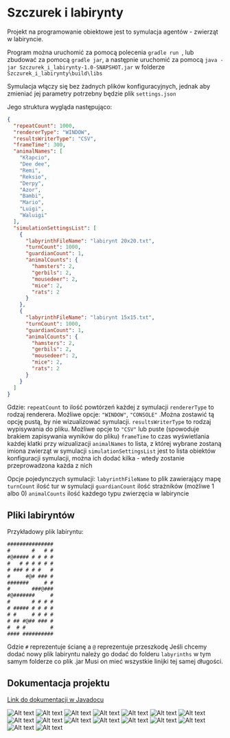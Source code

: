 
# Szczurek i labirynty

Projekt na programowanie obiektowe jest to symulacja agentów - zwierząt w labiryncie.


Program można uruchomić za pomocą polecenia ```gradle run ```, lub zbudować za pomocą ```gradle jar```, a następnie uruchomić za pomocą ```java -jar Szczurek_i_labirynty-1.0-SNAPSHOT.jar``` w folderze ```Szczurek_i_labirynty\build\libs```

Symulacja włączy się bez żadnych plików konfiguracyjnych, jednak aby zmieniać jej parametry potrzebny będzie plik ```settings.json```

Jego struktura wygląda następująco:
```json
{
  "repeatCount": 1000,
  "rendererType": "WINDOW",
  "resultsWriterType": "CSV",
  "frameTime": 300,
  "animalNames": [
    "Kłapcio",
    "Dee dee",
    "Remi",
    "Reksio",
    "Derpy",
    "Azor",
    "Bambi",
    "Mario",
    "Luigi",
    "Waluigi"
  ],
  "simulationSettingsList": [
    {
      "labyrinthFileName": "labirynt 20x20.txt",
      "turnCount": 1000,
      "guardianCount": 1,
      "animalCounts": {
        "hamsters": 2,
        "gerbils": 2,
        "mousedeer": 2,
        "mice": 2,
        "rats": 2
      }
    },
    {
      "labyrinthFileName": "labirynt 15x15.txt",
      "turnCount": 1000,
      "guardianCount": 1,
      "animalCounts": {
        "hamsters": 2,
        "gerbils": 2,
        "mousedeer": 2,
        "mice": 2,
        "rats": 2
      }
    }
  ]
}
```
Gdzie:
```repeatCount``` to ilość powtórzeń każdej z symulacji
```rendererType``` to rodzaj renderera. Możliwe opcje: ```"WINDOW"```, ```"CONSOLE"``` .Można zostawić tą opcję pustą, by nie wizualizować symulacji.
```resultsWriterType``` to rodzaj wypisywania do pliku. Możliwe opcje to ```"CSV"``` lub puste (spowoduje brakiem zapisywania wyników do pliku)
```frameTime``` to czas wyświetlania każdej klatki przy wizualizacji
```animalNames``` to lista, z której wybrane zostaną imiona zwierząt w symulacji
```simulationSettingsList``` jest to lista obiektów konfiguracji symulacji, można ich dodać kilka - wtedy zostanie przeprowadzona każda z nich

Opcje pojedynczych symulacji:
```labyrinthFileName``` to plik zawierający mapę
```turnCount``` ilość tur w symulacji
```guardianCount``` ilość strażników (możliwe 1 albo 0)
```animalCounts``` ilość każdego typu zwierzęcia w labiryncie

## Pliki labiryntów
Przykładowy plik labiryntu:
```txt
###############
#       #   # #
#@##### # # # #
#   # # # # # #
# ### # # #   #
#     #@# ### #
#######     # #
#       ###@###
#@#######     #
#       # # # #
# ##### # # # #
# #     # # # #
# ## #@## ### #
#  # #        #
#### ##########

```

Gdzie ```#``` reprezentuje ścianę  a ```@``` reprezentuje przeszkodę
Jeśli chcemy dodać nowy plik labiryntu należy go dodać do folderu ```labyrinths``` w tym samym folderze co plik .jar
Musi on mieć wszystkie linijki tej samej długości.


## Dokumentacja projektu
[Link do dokumentacji w Javadocu](https://mruwawa.github.io/Szczurek_i_labirynty/)


![Alt text](readme_resources/0001.jpg?raw=true)
![Alt text](readme_resources/0002.jpg?raw=true)
![Alt text](readme_resources/0003.jpg?raw=true)
![Alt text](readme_resources/0004.jpg?raw=true)
![Alt text](readme_resources/0005.jpg?raw=true)
![Alt text](readme_resources/0006.jpg?raw=true)
![Alt text](readme_resources/0007.jpg?raw=true)
![Alt text](readme_resources/0008.jpg?raw=true)
![Alt text](readme_resources/0009.jpg?raw=true)
![Alt text](readme_resources/0010.jpg?raw=true)
![Alt text](readme_resources/0011.jpg?raw=true)
![Alt text](readme_resources/0012.jpg?raw=true)
![Alt text](readme_resources/0013.jpg?raw=true)
![Alt text](readme_resources/0014.jpg?raw=true)
![Alt text](readme_resources/0015.jpg?raw=true)
![Alt text](readme_resources/0016.jpg?raw=true)